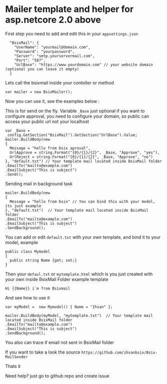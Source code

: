 # Mailer template and helper for asp.netcore 2.0 above


First step you need to add and edit this in your `appsettings.json`

```
  "BsixMail": {
    "UserName": "yourmail@domain.com",
    "Password": "yourpassword",
    "Server": "smtp.yourservermail.com",
    "Port": "587",
    "UrlBase": "https://www.yourdomain.com" // your website domain (optional you can leave it empty)
  }
```

Lets call the bsixmail inside your contoller or method
```
var mailer = new BsixMailer();
```
Now you can use it, see the examples below :

This is for send on the fly.
Variable `_Base` just optional if you want to configure approval, you need to configure your domain, so public can access your public url not your localhost
```
var _Base = _config.GetSection("BsixMail").GetSection("UrlBase").Value;           
mailer.BuildBody(new
{
  Message = "hello from bsix aproval",
  UrlApprove = string.Format("{0}/{1}/{2}", _Base, "Approve", "yes"),
  UrlReject = string.Format("{0}/{1}/{2}", _Base, "Approve", "no") 
}, "default.txt") // Your template mail located inside BsixMail folder
.EmailTo("mailto@example.com")
.EmailSubject("This is subject")
.Send();
```

Sending mail in background task
```
mailer.BuildBody(new
{
  Message = "hello from bsix" // You can bind this with your model, its just example
}, "default.txt")  // Your template mail located inside BsixMail folder
.EmailTo("mailto@example.com")
.EmailSubject("This is subject")
.SendBackground();
```
You can add or edit `default.txt` with your own template, and bind it to your model, example

```
public class Mymodel 
{
  public string Name {get; set;}
}
```
Then your `defaul.txt` or `mytemplate.html` which is you just created with your own inside BsixMail Folder example template
```
Hi {{Name}} i`m from Bsixmail
```
And see how to use it
```
var myModel =  new Mymodel() { Name = "Ihsan" };

mailer.BuildBody(myModel, "mytemplate.txt")  // Your template mail located inside BsixMail folder
.EmailTo("mailto@example.com")
.EmailSubject("This is subject")
.SendBackground();
```

You also can trace if email not sent in BsixMail folder

If you want to take a look the source `https://github.com/ihsanbsix/Bsix-MailSender`

Thats it

Need help? just go to github repo and create issue 
